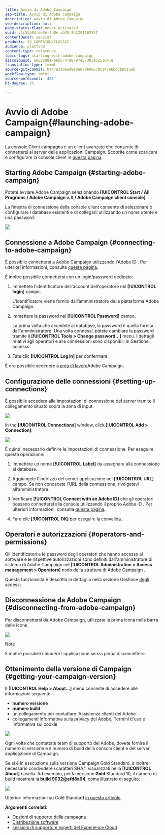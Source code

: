 ```yaml
---
title: Avvio di Adobe Campaign
seo-title: Avvio di Adobe Campaign
description: Avvio di Adobe Campaign
seo-description: null
page-status-flag: never-activated
uuid: c1c5bb0d-ae8e-4b0e-ab39-8b2291162557
contentOwner: sauviat
products: SG_CAMPAIGN/CLASSIC
audience: platform
content-type: reference
topic-tags: starting-with-adobe-campaign
discoiquuid: 6652b081-66b6-47a8-97e5-383e3251647e
translation-type: tm+mt
source-git-commit: b447e316bed8e0e87d608679c147e6bd7b0815eb
workflow-type: tm+mt
source-wordcount: '485'
ht-degree: 7%

---
```



# Avvio di Adobe Campaign{#launching-adobe-campaign}

La console Client campagna è un client avanzato che consente di connettersi ai server delle applicazioni Campaign. Scoprite come scaricare e configurare la console client in [questa pagina](../../installation/using/installing-the-client-console.md).

## Starting Adobe Campaign {#starting-adobe-campaign}

Potete avviare  Adobe Campaign selezionando **[!UICONTROL Start / All Programs / Adobe Campaign v.X / Adobe Campaign client console]**.

La finestra di connessione della console client consente di selezionare o configurare i database esistenti e di collegarli utilizzando un nome utente e una password:

![](assets/acc-logon-screen.png)

## Connessione a  Adobe Campaign {#connecting-to-adobe-campaign}

È possibile connettersi a  Adobe Campaign utilizzando l&#39;Adobe ID . Per ulteriori informazioni, consulta [questa pagina](../../integrations/using/about-adobe-id.md).

È inoltre possibile connettersi con un login/password dedicato:

1. Immettete l&#39;identificatore dell&#39;account dell&#39;operatore nel **[!UICONTROL login]** campo.

   L’identificatore viene fornito dall’amministratore della piattaforma  Adobe Campaign.

1. Immettere la password nel **[!UICONTROL Password]** campo.

   La prima volta che accedete al database, la password è quella fornita dall&#39;amministratore. Una volta connessi, potete cambiare la password tramite il **[!UICONTROL Tools > Change password...]** menu. I dettagli relativi agli operatori e alle connessioni sono disponibili in Gestione [](../../platform/using/access-management.md)accesso.

1. Fate clic **[!UICONTROL Log in]** per confermare.

È ora possibile accedere a [area di lavoro](../../platform/using/adobe-campaign-workspace.md)Adobe Campaign.

## Configurazione delle connessioni {#setting-up-connections}

È possibile accedere alle impostazioni di connessione del server tramite il collegamento situato sopra la zona di input.

![](assets/s_ncs_user_connections_management.png)

In the **[!UICONTROL Connections]** window, click **[!UICONTROL Add > Connection]**.

![](assets/s_ncs_user_add_connexion.png)

È quindi necessario definire le impostazioni di connessione. Per eseguire questa operazione:

1. Immettete un nome **[!UICONTROL Label]** da assegnare alla connessione al database.

1. Aggiungete l&#39;indirizzo del server applicazione nel **[!UICONTROL URL]** campo. Se non conoscete l’URL della connessione, rivolgetevi all’amministratore.

1. Verificare **[!UICONTROL Connect with an Adobe ID]** che gli operatori possano connettersi alla console utilizzando il proprio Adobe ID . Per ulteriori informazioni, consulta [questa pagina](../../integrations/using/about-adobe-id.md).

1. Fare clic **[!UICONTROL OK]** per eseguire la convalida.

## Operatori e autorizzazioni {#operators-and-permissions}

Gli identificatori e le password degli operatori che hanno accesso al software e le rispettive autorizzazioni sono definiti dall&#39;amministratore di sistema di Adobe Campaign  nel **[!UICONTROL Administration > Access management > Operators]** nodo della struttura di Adobe Campaign .

Questa funzionalità è descritta in dettaglio nella sezione Gestione [degli](../../platform/using/access-management.md) accessi.

## Disconnessione da  Adobe Campaign {#disconnecting-from-adobe-campaign}

Per disconnettersi da  Adobe Campaign, utilizzate la prima icona nella barra delle icone.

![](assets/s_ncs_user_deconnexion.png)

>[!NOTE]
>
>È inoltre possibile chiudere l&#39;applicazione senza prima disconnettersi.

## Ottenimento della versione di Campaign {#getting-your-campaign-version}

Il **[!UICONTROL Help > About...]** menu consente di accedere alle informazioni seguenti:

* **numero versione**
* **numero build**
* un collegamento per contattare &#39;Assistenza clienti del Adobe
* collegamenti  Informativa sulla privacy del Adobe, Termini d&#39;uso e Informativa sui cookie

![](assets/about-acc.png)

Ogni volta che contattate  team di supporto del Adobe, dovete fornire il numero di versione e il numero di build della console client e del server applicazione di Campaign.

Se si è in esecuzione sulla versione [](../../rn/using/gold-standard.md)Campaign Gold Standard, è inoltre necessario condividere i caratteri SHA/1 visualizzati nella **[!UICONTROL About]** casella. Ad esempio, per la versione **Gold** Standard 10, il numero di build mostrerà la **build 9032@efd8a94**, come illustrato di seguito:

![](assets/about-acc-gs.png)

Ulteriori informazioni su Gold Standard [in questo articolo](https://helpx.adobe.com/it/campaign/kb/gold-standard.html).

**Argomenti correlati**:

* [Opzioni di supporto della campagna](https://helpx.adobe.com/campaign/kb/ac-support.html#acc-support)
* [Distribuzione software](https://docs.adobe.com/content/help/en/experience-cloud/software-distribution/home.html)
* [sessioni di supporto e esperti del Experience Cloud](https://helpx.adobe.com/enterprise/admin-guide.html/enterprise/using/support-for-experience-cloud.ug.html)
